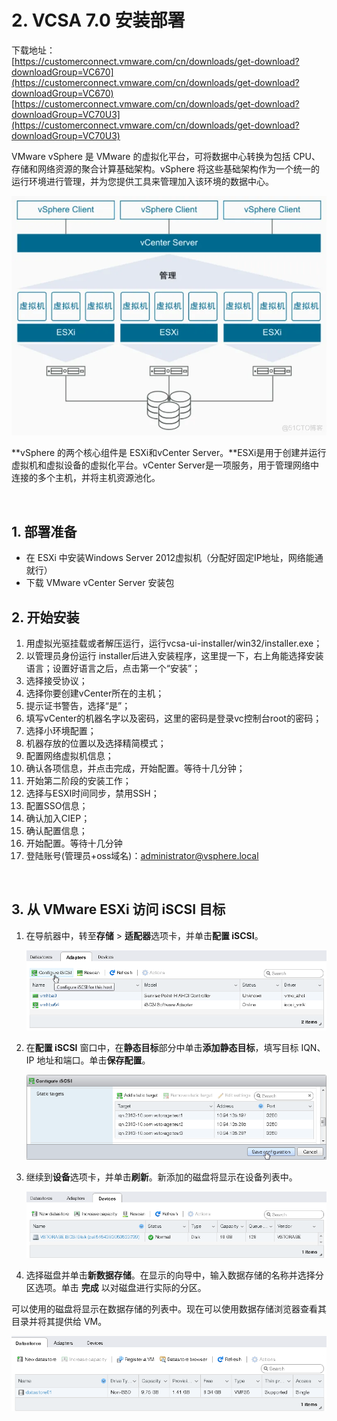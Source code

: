 # 2. VCSA 7.0 安装部署

下载地址：  
[https://customerconnect.vmware.com/cn/downloads/get-download?downloadGroup=VC670](https://customerconnect.vmware.com/cn/downloads/get-download?downloadGroup=VC670)  
[https://customerconnect.vmware.com/cn/downloads/get-download?downloadGroup=VC70U3](https://customerconnect.vmware.com/cn/downloads/get-download?downloadGroup=VC70U3)  

VMware vSphere 是 VMware 的虚拟化平台，可将数据中心转换为包括 CPU、存储和网络资源的聚合计算基础架构。vSphere 将这些基础架构作为一个统一的运行环境进行管理，并为您提供工具来管理加入该环境的数据中心。

​![2020年 VMware Center Server Appliance VCSA 7.0 安装部署_vsphere](assets/net-img-b69e19fa284a5b8037fe953209367436-20230904172221-x9czec7.png)​

**vSphere 的两个核心组件是 ESXi和vCenter Server。**ESXi是用于创建并运行虚拟机和虚拟设备的虚拟化平台。vCenter Server是一项服务，用于管理网络中连接的多个主机，并将主机资源池化。

​​

## 1. 部署准备

* 在 ESXi 中安装Windows Server 2012虚拟机（分配好固定IP地址，网络能通就行）
* 下载 VMware vCenter Server 安装包

## 2. 开始安装

1. 用虚拟光驱挂载或者解压运行，运行vcsa-ui-installer/win32/installer.exe；
2. 以管理员身份运行 installer后进入安装程序，这里提一下，右上角能选择安装语言；设置好语言之后，点击第一个“安装”；
3. 选择接受协议；
4. 选择你要创建vCenter所在的主机；
5. 提示证书警告，选择“是”；
6. 填写vCenter的机器名字以及密码，这里的密码是登录vc控制台root的密码；
7. 选择小环境配置；
8. 机器存放的位置以及选择精简模式；
9. 配置网络虚拟机信息；
10. 确认各项信息，并点击完成，开始配置。等待十几分钟；
11. 开始第二阶段的安装工作；
12. 选择与ESXI时间同步，禁用SSH；
13. 配置SSO信息；
14. 确认加入CIEP；
15. 确认配置信息；
16. 开始配置。等待十几分钟
17. 登陆账号(管理员+oss域名)：<administrator@vsphere.local>

‍

## 3. 从 VMware ESXi 访问 iSCSI 目标

1. 在导航器中，转至**存储** > **适配器**选项卡，并单击**配置 iSCSI**。

    ​![../_images/iscsi_vmware_esxi1.png](assets/net-img-iscsi_vmware_esxi1-20230828173708-yx9cv97.png)​
2. 在**配置 iSCSI** 窗口中，在**静态目标**部分中单击**添加静态目标**，填写目标 IQN、IP 地址和端口。单击**保存配置**。

    ​![../_images/iscsi_vmware_esxi2.png](assets/net-img-iscsi_vmware_esxi2-20230828173708-jsp0c9m.png)​
3. 继续到**设备**选项卡，并单击**刷新**。新添加的磁盘将显示在设备列表中。

    ​![../_images/iscsi_vmware_esxi3.png](assets/net-img-iscsi_vmware_esxi3-20230828173709-covdczy.png)​
4. 选择磁盘并单击**新数据存储**。在显示的向导中，输入数据存储的名称并选择分区选项。单击 **完成** 以对磁盘进行实际的分区。

可以使用的磁盘将显示在数据存储的列表中。现在可以使用数据存储浏览器查看其目录并将其提供给 VM。

​![../_images/iscsi_vmware_esxi4.png](assets/net-img-iscsi_vmware_esxi4-20230828173709-0obebu4.png)​

‍
